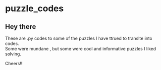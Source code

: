 # puzzle_codes

<h2>Hey there</h2>

These are .py codes to some of the puzzles I have ttrued to translte into codes.<br> 
Some were mundane , but some were cool and informative puzzles I liked solving.

Cheers!!
